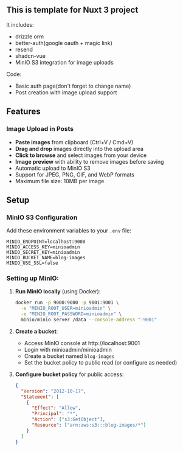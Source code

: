 ## This is template for Nuxt 3 project

It includes:

- drizzle orm
- better-auth(google oauth + magic link)
- resend
- shadcn-vue
- MinIO S3 integration for image uploads

Code:

- Basic auth page(don't forget to change name)
- Post creation with image upload support

## Features

### Image Upload in Posts
- **Paste images** from clipboard (Ctrl+V / Cmd+V)
- **Drag and drop** images directly into the upload area
- **Click to browse** and select images from your device
- **Image preview** with ability to remove images before saving
- Automatic upload to MinIO S3
- Support for JPEG, PNG, GIF, and WebP formats
- Maximum file size: 10MB per image

## Setup

### MinIO S3 Configuration
Add these environment variables to your `.env` file:

```env
MINIO_ENDPOINT=localhost:9000
MINIO_ACCESS_KEY=minioadmin
MINIO_SECRET_KEY=minioadmin
MINIO_BUCKET_NAME=blog-images
MINIO_USE_SSL=false
```

### Setting up MinIO:
1. **Run MinIO locally** (using Docker):
   ```bash
   docker run -p 9000:9000 -p 9001:9001 \
     -e "MINIO_ROOT_USER=minioadmin" \
     -e "MINIO_ROOT_PASSWORD=minioadmin" \
     minio/minio server /data --console-address ":9001"
   ```

2. **Create a bucket**:
   - Access MinIO console at http://localhost:9001
   - Login with minioadmin/minioadmin
   - Create a bucket named `blog-images`
   - Set the bucket policy to public read (or configure as needed)

3. **Configure bucket policy** for public access:
   ```json
   {
     "Version": "2012-10-17",
     "Statement": [
       {
         "Effect": "Allow",
         "Principal": "*",
         "Action": ["s3:GetObject"],
         "Resource": ["arn:aws:s3:::blog-images/*"]
       }
     ]
   }
   ```
